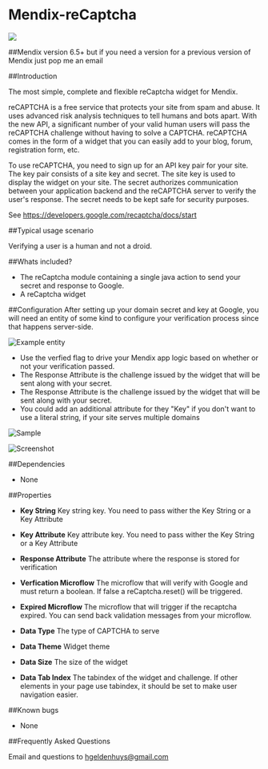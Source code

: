 # Mendix-reCaptcha

![](https://www.evernote.com/l/AAHIrbskkHxBpIvDqXF1NDpdxd5yKLxQ_o0B/image.png)

##Mendix version
6.5+ but if you need a version for a previous version of Mendix just pop me an email

##Introduction

The most simple, complete and flexible reCaptcha widget for Mendix.

reCAPTCHA is a free service that protects your site from spam and abuse. It uses advanced risk analysis techniques to tell humans and bots apart. With the new API, a significant number of your valid human users will pass the reCAPTCHA challenge without having to solve a CAPTCHA. reCAPTCHA comes in the form of a widget that you can easily add to your blog, forum, registration form, etc.

To use reCAPTCHA, you need to sign up for an API key pair for your site. The key pair consists of a site key and secret. The site key is used to display the widget on your site. The secret authorizes communication between your application backend and the reCAPTCHA server to verify the user's response. The secret needs to be kept safe for security purposes.

See https://developers.google.com/recaptcha/docs/start

##Typical usage scenario

Verifying a user is a human and not a droid.

##Whats included?

- The reCaptcha module containing a single java action to send your secret and response to Google.
- A reCaptcha widget 

##Configuration
After setting up your domain secret and key at Google, you will need an entity of some kind to configure your verification process since that happens server-side.

![Example entity](https://www.evernote.com/l/AAHjafifOpJHPoy1y7C5M_pD4L9qpbQj1W8B/image.png)

- Use the verfied flag to drive your Mendix app logic based on whether or not your verification passed.
- The Response Attribute is the challenge issued by the widget that will be sent along with your secret.
- The Response Attribute is the challenge issued by the widget that will be sent along with your secret.
- You could add an additional attribute for they "Key" if you don't want to use a literal string, if your site serves multiple domains

![Sample](https://www.evernote.com/l/AAEK0CHbBDhFHZc_NtFiJFXQp7tOVuJfxQEB/image.png)

![Screenshot](https://www.evernote.com/l/AAEQb-K0BD1HJbJTul2gu8NdVXSX9JG7A0MB/image.png)

##Dependencies
- None

##Properties

- **Key String**			Key string key. You need to pass wither the Key String or a Key Attribute

- **Key Attribute**		Key attribute key. You need to pass wither the Key String or a Key Attribute

- **Response Attribute**		The attribute where the response is stored for verification

- **Verfication Microflow**	The microflow that will verify with Google and must return a boolean. If false a reCaptcha.reset() will be triggered.

- **Expired Microflow**		The microflow that will trigger if the recaptcha expired. You can send back validation messages from your microflow.

- **Data Type**				The type of CAPTCHA to serve

- **Data Theme**				Widget theme

- **Data Size**				The size of the widget

- **Data Tab Index**			The tabindex of the widget and challenge. If other elements in your page use tabindex, it should be set to make user navigation easier.


##Known bugs
- None

##Frequently Asked Questions

Email and questions to [hgeldenhuys@gmail.com](mailto:hgeldenhuys@gmail.com)

